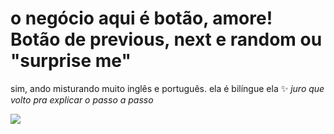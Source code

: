 # o negócio aqui é botão, amore! Botão de previous, next e random ou "surprise me"

sim, ando misturando muito inglês e português. ela é bilíngue ela :sparkles:
_juro que volto pra explicar o passo a passo_

![](screen-capture.gif)
